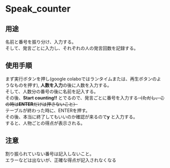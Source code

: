 # Speak_counter
## 用途
名前と番号を振り分け、入力する。  
そして、発言ごとに入力し、それぞれの人の発言回数を記録する。

## 使用手順
まず実行ボタンを押し(google colaboではランタイムまたは、再生ボタンのようなものを押す), **人数を入力**の後に人数を入力する。  
そして、人数分の番号の後に名前を記入する。  
その後、**Start counting!!** とでるので、発言ごとに番号を入力する~~（ただし、この時は**ENTER**だけは押さないこと）~~   
テーブルが終わった時に、ENTERを押す。  
その後、本当に終了してもいいのか確認が来るので**y** と入力する。  
すると、人物ごとの得点が表示される。

## 注意
割り振られていない番号は記入しないこと。  
エラーなどは出ないが、正確な得点が記入されなくなる
